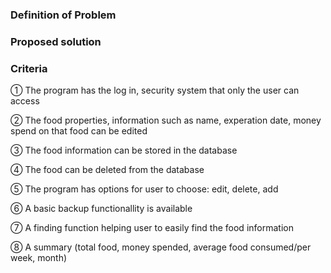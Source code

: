   ### Definition of Problem
  
  
  ### Proposed solution
  
  
  ### Criteria
  
  ① The program has the log in, security system that only the user can access
  
  ② The food properties, information such as name, experation date, money spend on that food can be edited
  
  ③ The food information can be stored in the database
  
  ④ The food can be deleted from the database
  
  ⑤ The program has options for user to choose: edit, delete, add
  
  ⑥ A basic backup functionallity is available
  
  ⑦ A finding function helping user to easily find the food information
  
  ⑧ A summary (total food, money spended, average food consumed/per week, month) 
